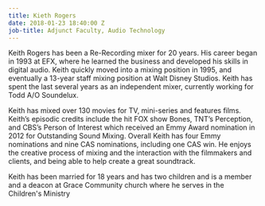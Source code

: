 ```yaml
---
title: Kieth Rogers
date: 2018-01-23 18:40:00 Z
job-title: Adjunct Faculty, Audio Technology
---
```


Keith Rogers has been a Re-Recording mixer for 20 years. His career began in 1993 at EFX, where he learned the business and developed his skills in digital audio. Keith quickly moved into a mixing position in 1995, and eventually a 13-year staff mixing position at Walt Disney Studios. Keith has spent the last several years as an independent mixer, currently working for Todd A/O Soundelux.

Keith has mixed over 130 movies for TV, mini-series and features films. Keith’s episodic credits include the hit FOX show Bones, TNT’s Perception, and CBS’s Person of Interest which received an Emmy Award nomination in 2012 for Outstanding Sound Mixing. Overall Keith has four Emmy nominations and nine CAS nominations, including one CAS win. He enjoys the creative process of mixing and the interaction with the filmmakers and clients, and being able to help create a great soundtrack.

Keith has been married for 18 years and has two children and is a member and a deacon at Grace Community church where he serves in the Children's Ministry